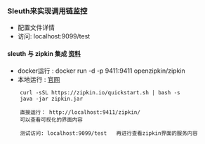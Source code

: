 ### Sleuth来实现调用链监控
+ 配置文件详情
+ 访问: localhost:9099/test

#### sleuth 与 zipkin 集成  [资料](http://www.itmuch.com/spring-cloud/finchley-25/)
+ docker运行 : docker run -d -p 9411:9411 openzipkin/zipkin
+ 本地运行 : [官网](https://zipkin.io/pages/quickstart.html)
```text
    curl -sSL https://zipkin.io/quickstart.sh | bash -s
    java -jar zipkin.jar
    
    直接运行： http://localhost:9411/zipkin/
    可以查看可视化的界面内容
    
    测试访问: localhost:9099/test   再进行查看zipkin界面的服务内容
```
